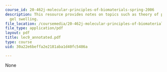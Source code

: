 ```yaml
---
course_id: 20-462j-molecular-principles-of-biomaterials-spring-2006
description: This resource provides notes on topics such as theory of polyelectrolyte
  gel swelling.
file_location: /coursemedia/20-462j-molecular-principles-of-biomaterials-spring-2006/30a22e6beffa2e2181aba1d40fc5486a_lec9_annotated.pdf
file_type: application/pdf
layout: pdf
title: lec9_annotated.pdf
type: course
uid: 30a22e6beffa2e2181aba1d40fc5486a

---
```

None